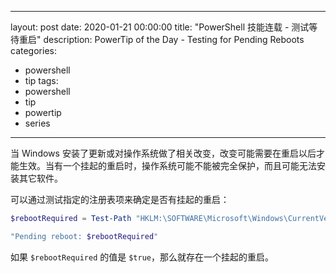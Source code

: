  ---
layout: post
date: 2020-01-21 00:00:00
title: "PowerShell 技能连载 - 测试等待重启"
description: PowerTip of the Day - Testing for Pending Reboots
categories:
- powershell
- tip
tags:
- powershell
- tip
- powertip
- series
---
当 Windows 安装了更新或对操作系统做了相关改变，改变可能需要在重启以后才能生效。当有一个挂起的重启时，操作系统可能不能被完全保护，而且可能无法安装其它软件。

可以通过测试指定的注册表项来确定是否有挂起的重启：

```powershell
$rebootRequired = Test-Path "HKLM:\SOFTWARE\Microsoft\Windows\CurrentVersion\Component Based Servicing\RebootPending"

"Pending reboot: $rebootRequired"
```

如果 `$rebootRequired` 的值是 `$true`，那么就存在一个挂起的重启。

<!--本文国际来源：[Testing for Pending Reboots](https://community.idera.com/database-tools/powershell/powertips/b/tips/posts/testing-for-pending-reboots)-->

